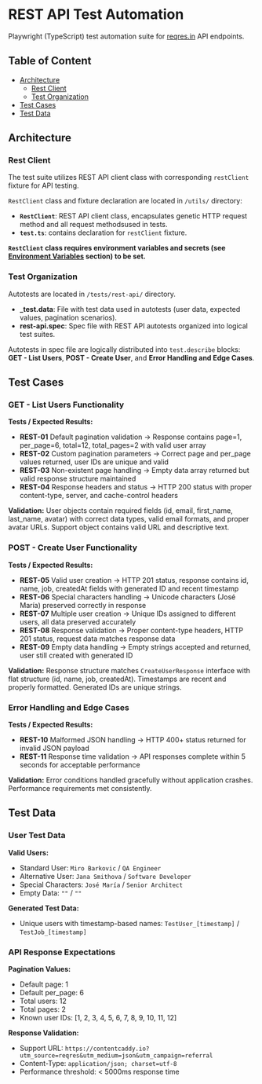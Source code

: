 # REST API Test Automation

Playwright (TypeScript) test automation suite for [reqres.in](https://reqres.in/) API endpoints.

## Table of Content

- [Architecture](#architecture)
  - [Rest Client](#rest-client)
  - [Test Organization](#test-organization)
- [Test Cases](#test-cases)
- [Test Data](#test-data)

## Architecture

### Rest Client

The test suite utilizes REST API client class with corresponding `restClient` fixture for API testing.

`RestClient` class and fixture declaration are located in `/utils/` directory:

- **`RestClient`**: REST API client class, encapsulates genetic HTTP request method and all request methodsused in tests.
- **`test.ts`**: contains declaration for `restClient` fixture.

**`RestClient` class requires environment variables and secrets (see [Environment Variables](../README.md#environment-variables) section) to be set.**

### Test Organization

Autotests are located in `/tests/rest-api/` directory.

- **_test.data**: File with test data used in autotests (user data, expected values, pagination scenarios).
- **rest-api.spec**: Spec file with REST API autotests organized into logical test suites.

Autotests in spec file are logically distributed into `test.describe` blocks: **GET - List Users**, **POST - Create User**, and **Error Handling and Edge Cases**.

## Test Cases

### GET - List Users Functionality

**Tests / Expected Results:**

- **REST-01** Default pagination validation → Response contains page=1, per_page=6, total=12, total_pages=2 with valid user array
- **REST-02** Custom pagination parameters → Correct page and per_page values returned, user IDs are unique and valid  
- **REST-03** Non-existent page handling → Empty data array returned but valid response structure maintained
- **REST-04** Response headers and status → HTTP 200 status with proper content-type, server, and cache-control headers

**Validation:** User objects contain required fields (id, email, first_name, last_name, avatar) with correct data types, valid email formats, and proper avatar URLs. Support object contains valid URL and descriptive text.

### POST - Create User Functionality

**Tests / Expected Results:**

- **REST-05** Valid user creation → HTTP 201 status, response contains id, name, job, createdAt fields with generated ID and recent timestamp
- **REST-06** Special characters handling → Unicode characters (José María) preserved correctly in response
- **REST-07** Multiple user creation → Unique IDs assigned to different users, all data preserved accurately
- **REST-08** Response validation → Proper content-type headers, HTTP 201 status, request data matches response data
- **REST-09** Empty data handling → Empty strings accepted and returned, user still created with generated ID

**Validation:** Response structure matches `CreateUserResponse` interface with flat structure (id, name, job, createdAt). Timestamps are recent and properly formatted. Generated IDs are unique strings.

### Error Handling and Edge Cases

**Tests / Expected Results:**

- **REST-10** Malformed JSON handling → HTTP 400+ status returned for invalid JSON payload  
- **REST-11** Response time validation → API responses complete within 5 seconds for acceptable performance

**Validation:** Error conditions handled gracefully without application crashes. Performance requirements met consistently.

## Test Data

### User Test Data

**Valid Users:**
- Standard User: `Miro Barkovic` / `QA Engineer`
- Alternative User: `Jana Smithova` / `Software Developer`  
- Special Characters: `José María` / `Senior Architect`
- Empty Data: `""` / `""`

**Generated Test Data:**
- Unique users with timestamp-based names: `TestUser_[timestamp]` / `TestJob_[timestamp]`

### API Response Expectations

**Pagination Values:**
- Default page: 1
- Default per_page: 6  
- Total users: 12
- Total pages: 2
- Known user IDs: [1, 2, 3, 4, 5, 6, 7, 8, 9, 10, 11, 12]

**Response Validation:**
- Support URL: `https://contentcaddy.io?utm_source=reqres&utm_medium=json&utm_campaign=referral`
- Content-Type: `application/json; charset=utf-8`
- Performance threshold: < 5000ms response time